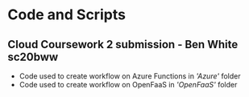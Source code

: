 # Code and Scripts 
## Cloud Coursework 2 submission - Ben White sc20bww

- Code used to create workflow on Azure Functions in *'Azure'* folder
- Code used to create workflow on OpenFaaS in *'OpenFaaS'* folder

